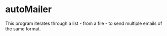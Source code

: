 # autoMailer
This program iterates through a list - from a file - to send multiple emails of the same format. 
